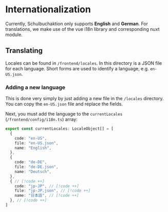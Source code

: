 # Internationalization

Currently, Schulbuchaktion only supports **English** and **German**.
For translations, we make use of the vue i18n library and corresponding nuxt module.

## Translating

Locales can be found in `/frontend/locales`. In this directory is a JSON file for each language.
Short forms are used to identify a language, e.g. `en-US.json`.

### Adding a new language

This is done very simply by just adding a new file in the `/locales` directory.
You can copy the `en-US.json` file and replace the fields.

Next, you must add the language to the `currentLocales` (`/frontend/config/i18n.ts`) array:

```ts
export const currentLocales: LocaleObject[] = [
  {
    code: "en-US",
    file: "en-US.json",
    name: "English",
  },
  {
    code: "de-DE",
    file: "de-DE.json",
    name: "Deutsch",
  },
  { // [!code ++]
    code: "jp-JP", // [!code ++]
    file: "jp-JP.json", // [!code ++]
    name: "日本語", // [!code ++]
  }, // [!code ++]
]
```
